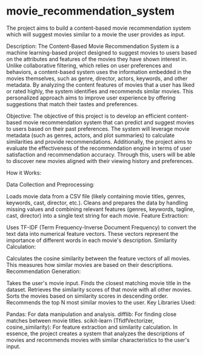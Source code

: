 # movie_recommendation_system
The project aims to build a content-based movie recommendation system which will suggest movies similar to a movie the user provides as input.

Description:
The Content-Based Movie Recommendation System is a machine learning-based project designed to suggest movies to users based on the attributes and features of the movies they have shown interest in. Unlike collaborative filtering, which relies on user preferences and behaviors, a content-based system uses the information embedded in the movies themselves, such as genre, director, actors, keywords, and other metadata. By analyzing the content features of movies that a user has liked or rated highly, the system identifies and recommends similar movies. This personalized approach aims to improve user experience by offering suggestions that match their tastes and preferences.

Objective:
The objective of this project is to develop an efficient content-based movie recommendation system that can predict and suggest movies to users based on their past preferences. The system will leverage movie metadata (such as genres, actors, and plot summaries) to calculate similarities and provide recommendations. Additionally, the project aims to evaluate the effectiveness of the recommendation engine in terms of user satisfaction and recommendation accuracy. Through this, users will be able to discover new movies aligned with their viewing history and preferences.


How it Works:

Data Collection and Preprocessing:

Loads movie data from a CSV file (likely containing movie titles, genres, keywords, cast, director, etc.).
Cleans and prepares the data by handling missing values and combining relevant features (genres, keywords, tagline, cast, director) into a single text string for each movie.
Feature Extraction:

Uses TF-IDF (Term Frequency-Inverse Document Frequency) to convert the text data into numerical feature vectors. These vectors represent the importance of different words in each movie's description.
Similarity Calculation:

Calculates the cosine similarity between the feature vectors of all movies. This measures how similar movies are based on their descriptions.
Recommendation Generation:

Takes the user's movie input.
Finds the closest matching movie title in the dataset.
Retrieves the similarity scores of that movie with all other movies.
Sorts the movies based on similarity scores in descending order.
Recommends the top N most similar movies to the user.
Key Libraries Used:

Pandas: For data manipulation and analysis.
difflib: For finding close matches between movie titles.
scikit-learn (TfidfVectorizer, cosine_similarity): For feature extraction and similarity calculation.
In essence, the project creates a system that analyzes the descriptions of movies and recommends movies with similar characteristics to the user's input.
